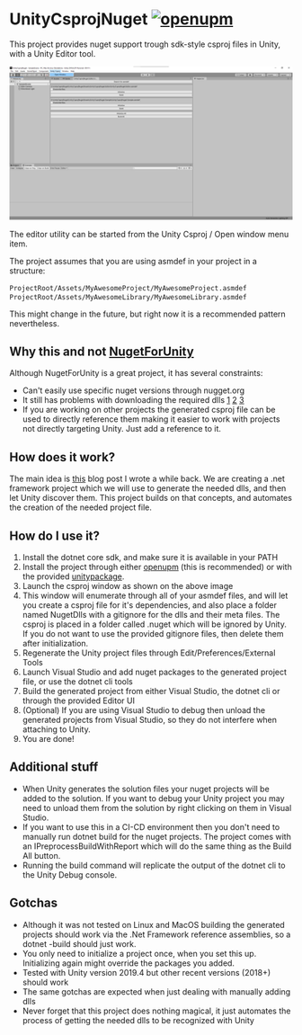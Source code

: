 # UnityCsprojNuget [![openupm](https://img.shields.io/npm/v/com.unitycsprojnuget?label=openupm&registry_uri=https://package.openupm.com)](https://openupm.com/packages/com.unitycsprojnuget/)

This project provides nuget support trough sdk-style csproj files in Unity, with a Unity Editor tool.

![Editor Window](/images/EditorWindow.png)

The editor utility can be started from the Unity Csproj / Open window menu item.

The project assumes that you are using asmdef in your project in a structure:

```
ProjectRoot/Assets/MyAwesomeProject/MyAwesomeProject.asmdef
ProjectRoot/Assets/MyAwesomeLibrary/MyAwesomeLibrary.asmdef
```

This might change in the future, but right now it is a recommended pattern nevertheless.

## Why this and not [NugetForUnity](https://github.com/GlitchEnzo/NuGetForUnity)

Although NugetForUnity is a great project, it has several constraints:

- Can't easily use specific nuget versions through nugget.org
- It still has problems with downloading the required dlls [1](https://github.com/GlitchEnzo/NuGetForUnity/issues/325) [2](https://github.com/GlitchEnzo/NuGetForUnity/issues/320) [3](https://github.com/GlitchEnzo/NuGetForUnity/issues/318)
- If you are working on other projects the generated csproj file can be used to directly reference them making it easier to work with projects not directly targeting Unity. Just add a reference to it.

## How does it work?

The main idea is [this](https://kuraiandras.github.io/unity/2020/04/28/modern-unity/) blog post I wrote a while back. We are creating a .net framework project which we will use to generate the needed dlls, and then let Unity discover them. This project builds on that concepts, and automates the creation of the needed project file.

## How do I use it?

1. Install the dotnet core sdk, and make sure it is available in your PATH
2. Install the project through either [openupm](https://openupm.com/packages/com.unitycsprojnuget/) (this is recommended) or with the provided [unitypackage](https://github.com/KuraiAndras/UnityCsprojNuget/releases/latest). 
3. Launch the csproj window as shown on the above image
4. This window will enumerate through all of your asmdef files, and will let you create a csproj file for it's dependencies, and also place a folder named NugetDlls with a gitignore for the dlls and their meta files. The csproj is placed in a folder called .nuget which will be ignored by Unity. If you do not want to use the provided gitignore files, then delete them after initialization.
5. Regenerate the Unity project files through Edit/Preferences/External Tools
6. Launch Visual Studio and add nuget packages to the generated project file, or use the dotnet cli tools
7. Build the generated project from either Visual Studio, the dotnet cli or through the provided Editor UI
8. (Optional) If you are using Visual Studio to debug then unload the generated projects from Visual Studio, so they do not interfere when attaching to Unity.
9. You are done!

## Additional stuff

- When Unity generates the solution files your nuget projects will be added to the solution. If you want to debug your Unity project you may need to unload them from the solution by right clicking on them in Visual Studio.
- If you want to use this in a CI-CD environment then you don't need to manually run dotnet build for the nuget projects. The project comes with an IPreprocessBuildWithReport which will do the same thing as the Build All button.
- Running the build command will replicate the output of the dotnet cli to the Unity Debug console.

## Gotchas
- Although it was not tested on Linux and MacOS building the generated projects should work via the .Net Framework reference assemblies, so a dotnet -build should just work.
- You only need to initialize a project once, when you set this up. Initializing again might override the packages you added.
- Tested with Unity version 2019.4 but other recent versions (2018+) should work
- The same gotchas are expected when just dealing with manually adding dlls
- Never forget that this project does nothing magical, it just automates the process of getting the needed dlls to be recognized with Unity